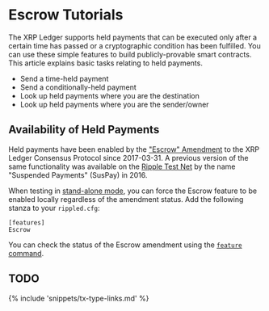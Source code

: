 # Escrow Tutorials

The XRP Ledger supports held payments that can be executed only after a certain time has passed or a cryptographic condition has been fulfilled. You can use these simple features to build publicly-provable smart contracts. This article explains basic tasks relating to held payments.

- Send a time-held payment
- Send a conditionally-held payment
- Look up held payments where you are the destination
- Look up held payments where you are the sender/owner

## Availability of Held Payments

Held payments have been enabled by the ["Escrow" Amendment](concept-amendments.html#escrow) to the XRP Ledger Consensus Protocol since 2017-03-31. A previous version of the same functionality was available on the [Ripple Test Net](https://ripple.com/build/ripple-test-net/) by the name "Suspended Payments" (SusPay) in 2016.

When testing in [stand-alone mode](concept-stand-alone-mode.html), you can force the Escrow feature to be enabled locally regardless of the amendment status. Add the following stanza to your `rippled.cfg`:

    [features]
    Escrow

You can check the status of the Escrow amendment using the [`feature` command](reference-rippled.html#feature).


## TODO

{% include 'snippets/tx-type-links.md' %}

